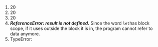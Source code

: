 1. 20
2. 20
3. 20
4. ___ReferenceError: result is not defined.___ Since the word ```let```has block scope, if it uses outside the block it is in, the program cannot refer to data anymore.
5. TypeError: 